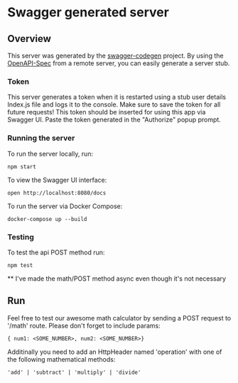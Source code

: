 # Swagger generated server

## Overview
This server was generated by the [swagger-codegen](https://github.com/swagger-api/swagger-codegen) project.  By using the [OpenAPI-Spec](https://github.com/OAI/OpenAPI-Specification) from a remote server, you can easily generate a server stub.

### Token
This server generates a token when it is restarted using a stub user details Index.js file and logs it to the console. Make sure to save the token for all future requests!
This token should be inserted for using this app via Swagger UI. Paste the token generated in the "Authorize" popup prompt.

### Running the server
To run the server locally, run:

```
npm start
```

To view the Swagger UI interface:

```
open http://localhost:8080/docs
```

To run the server via Docker Compose:

```
docker-compose up --build
```

### Testing
To test the api POST method run:
```
npm test
```

** I've made the math/POST method async even though it's not necessary

## Run
Feel free to test our awesome math calculator by sending a POST request to '/math' route.
Please don't forget to include params:
```
{ num1: <SOME_NUMBER>, num2: <SOME_NUMBER>}
```
Additinally you need to add an HttpHeader named 'operation' with one of the following mathematical methods:
```
'add' | 'subtract' | 'multiply' | 'divide'
```